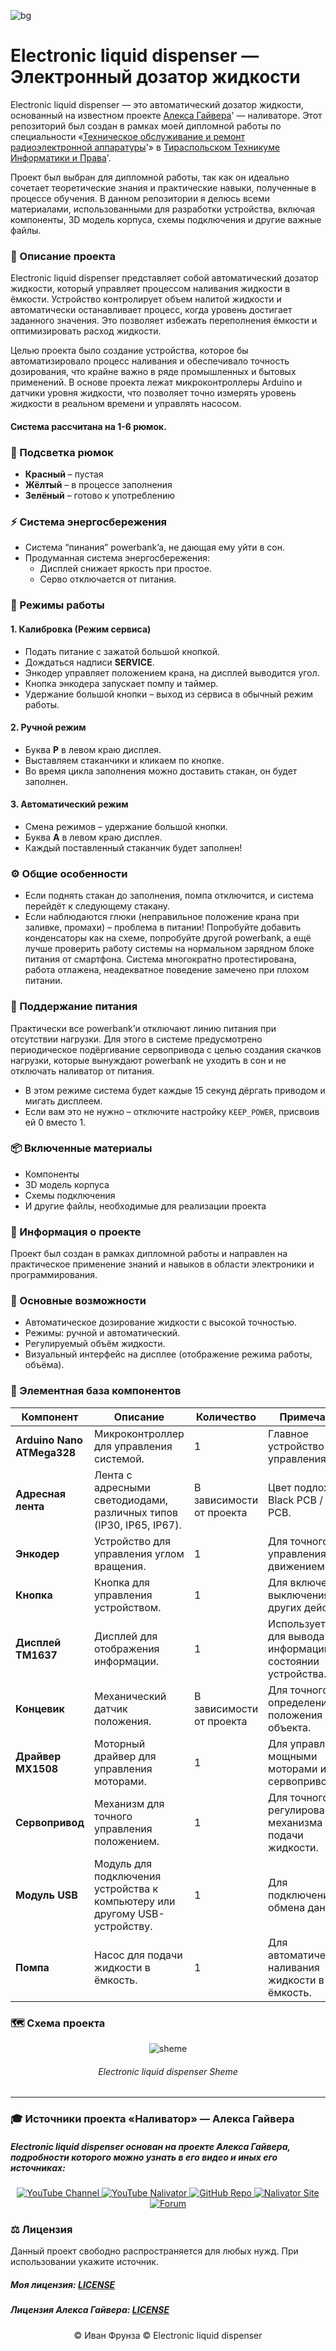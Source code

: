 <!-- фото проекта -->
![bg](https://github.com/love-angelll/Flowmatic/blob/main/img/bg.png )
# Electronic liquid dispenser — Электронный дозатор жидкости 

Electronic liquid dispenser — это автоматический дозатор жидкости, основанный на известном проекте [Алекса Гайвера](https://www.google.com/url?sa=t&source=web&rct=j&opi=89978449&url=https://alexgyver.ru/about_gyver/&ved=2ahUKEwi2q-HMqdOLAxXq9QIHHc0FFR0QFnoECCYQAQ&usg=AOvVaw1rDqv2uakHtufNj98641UN)' — наливаторе. Этот репозиторий был создан в рамках моей дипломной работы по специальности «[Техническое обслуживание и ремонт радиоэлектронной аппаратуры](https://www.google.com/url?sa=t&source=web&rct=j&opi=89978449&url=http://ttiip.ru/technik_2110202.html&ved=2ahUKEwibq_acqdOLAxUN-AIHHZ_fA44QFnoECB0QAQ&usg=AOvVaw1QHKlo13XkNP1YWU1fiTzu )'» в [Тираспольском Техникуме Информатики и Права](https://ttiip.ru/index.php)'.

Проект был выбран для дипломной работы, так как он идеально сочетает теоретические знания и практические навыки, полученные в процессе обучения. В данном репозитории я делюсь всеми материалами, использованными для разработки устройства, включая компоненты, 3D модель корпуса, схемы подключения и другие важные файлы.

### 📃 Описание проекта

Electronic liquid dispenser представляет собой автоматический дозатор жидкости, который управляет процессом наливания жидкости в ёмкости. Устройство контролирует объем налитой жидкости и автоматически останавливает процесс, когда уровень достигает заданного значения. Это позволяет избежать переполнения ёмкости и оптимизировать расход жидкости.

Целью проекта было создание устройства, которое бы автоматизировало процесс наливания и обеспечивало точность дозирования, что крайне важно в ряде промышленных и бытовых применений. В основе проекта лежат микроконтроллеры Arduino и датчики уровня жидкости, что позволяет точно измерять уровень жидкости в реальном времени и управлять насосом.

#### Система рассчитана на 1-6 рюмок.

### 🌈 Подсветка рюмок

- **Красный** – пустая
- **Жёлтый** – в процессе заполнения
- **Зелёный** – готово к употреблению

### ⚡ Система энергосбережения

- Система “пинания” powerbank’a, не дающая ему уйти в сон.
- Продуманная система энергосбережения:
  - Дисплей снижает яркость при простое.
  - Серво отключается от питания.

### 🔧 Режимы работы

#### 1. **Калибровка (Режим сервиса)**

- Подать питание с зажатой большой кнопкой.
- Дождаться надписи **SERVICE**.
- Энкодер управляет положением крана, на дисплей выводится угол.
- Кнопка энкодера запускает помпу и таймер.
- Удержание большой кнопки – выход из сервиса в обычный режим работы.

#### 2. **Ручной режим**

- Буква **Р** в левом краю дисплея.
- Выставляем стаканчики и кликаем по кнопке.
- Во время цикла заполнения можно доставить стакан, он будет заполнен.

#### 3. **Автоматический режим**

- Смена режимов – удержание большой кнопки.
- Буква **А** в левом краю дисплея.
- Каждый поставленный стаканчик будет заполнен!

### ⚙️ Общие особенности

- Если поднять стакан до заполнения, помпа отключится, и система перейдёт к следующему стакану.
- Если наблюдаются глюки (неправильное положение крана при заливке, промахи) – проблема в питании! Попробуйте добавить конденсаторы как на схеме, попробуйте другой powerbank, а ещё лучше проверить работу системы на нормальном зарядном блоке питания от смартфона. Система многократно протестирована, работа отлажена, неадекватное поведение замечено при плохом питании.

### 🔋 Поддержание питания

Практически все powerbank’и отключают линию питания при отсутствии нагрузки. Для этого в системе предусмотрено периодическое подёргивание сервопривода с целью создания скачков нагрузки, которые вынуждают powerbank не уходить в сон и не отключать наливатор от питания.

- В этом режиме система будет каждые 15 секунд дёргать приводом и мигать дисплеем.
- Если вам это не нужно – отключите настройку `KEEP_POWER`, присвоив ей 0 вместо 1.

### 📦 Включенные материалы

- Компоненты
- 3D модель корпуса
- Схемы подключения
- И другие файлы, необходимые для реализации проекта

### 📅 Информация о проекте

Проект был создан в рамках дипломной работы и направлен на практическое применение знаний и навыков в области электроники и программирования.

### 🔧 Основные возможности

- Автоматическое дозирование жидкости с высокой точностью.
- Режимы: ручной и автоматический.
- Регулируемый объём жидкости.
- Визуальный интерфейс на дисплее (отображение режима работы, объёма).

### 🧰 Элементная база компонентов

| **Компонент**                 | **Описание**                                                                 | **Количество**  | **Примечания**                                                 |
|-------------------------------|-----------------------------------------------------------------------------|-----------------|--------------------------------------------------------------|
| **Arduino Nano ATMega328**     | Микроконтроллер для управления системой.                                      | 1               | Главное устройство управления.                                |
| **Адресная лента**             | Лента с адресными светодиодами, различных типов (IP30, IP65, IP67).           | В зависимости от проекта | Цвет подложки: Black PCB / White PCB.                         |
| **Энкодер**                    | Устройство для управления углом вращения.                                    | 1               | Для точного управления движением.                             |
| **Кнопка**                     | Кнопка для управления устройством.                                           | 1               | Для включения/выключения или других действий.                  |
| **Дисплей TM1637**             | Дисплей для отображения информации.                                          | 1               | Используется для вывода информации о состоянии устройства.     |
| **Концевик**                   | Механический датчик положения.                                               | В зависимости от проекта               | Для точного определения положения объекта.                     |
| **Драйвер MX1508**             | Моторный драйвер для управления моторами.                                    | 1               | Для управления мощными моторами или сервоприводами.            |
| **Сервопривод**                | Механизм для точного управления положением.                                 | 1               | Для точного регулирования механизма или подачи жидкости.       |
| **Модуль USB**                 | Модуль для подключения устройства к компьютеру или другому USB-устройству.   | 1               | Для подключения и обмена данными.                              |
| **Помпа**                      | Насос для подачи жидкости в ёмкость.                                         | 1               | Для автоматического наливания жидкости в ёмкость.              |


### 🗺️ Схема проекта

<div align="center">
  <img src="https://github.com/love-angelll/Flowmatic/blob/main/Project%20Files/sheme.jpg" alt="sheme">
  <h6>Electronic liquid dispenser Sheme</h6>
</div> 

<!--
### 📷 Фото моего готового проекта

![Карусель](https://github.com/love-angelll/Flowmatic/blob/main/Project%20Files/sheme.jpg) 
-->


<!-- Официальные источники и лицензия -->

---

### 🎓 Источники проекта «Наливатор» — Алекса Гайвера

##### Electronic liquid dispenser основан на проекте Алекса Гайвера, подробности которого можно узнать в его видео и иных его источниках:


<div align="center">
  <a href="https://youtube.com/@alexgyvershow" target="_blank">
    <img src="https://img.shields.io/badge/YouTube-Канал-red?style=for-the-badge&logo=youtube" alt="YouTube Channel">
  </a>
  
  <a href="https://www.youtube.com/watch?v=VNx4pFdzfI4" target="_blank">
    <img src="https://img.shields.io/badge/YouTube-Наливатор-red?style=for-the-badge&logo=youtube" alt="YouTube Nalivator">
  </a>
  
  <a href="https://github.com/AlexGyver/GyverDrink/" target="_blank">
    <img src="https://img.shields.io/badge/GitHub-Проект-black?style=for-the-badge&logo=github" alt="GitHub Repo">
  </a>

  <a href="https://alexgyver.ru/gyverdrink/" target="_blank">
    <img src="https://img.shields.io/badge/Site-Наливатор-blue?style=for-the-badge&logo=google-chrome" alt="Nalivator Site">
  </a>
  
  <a href="https://community.alexgyver.ru/threads/der-nalivator-modificirovannaja-versija-gyverdrink.4021/" target="_blank">
    <img src="https://img.shields.io/badge/Forum-Обсуждение-blue?style=for-the-badge&logo=google-chrome" alt="Forum">
  </a>
</div>

### ⚖️ Лицензия

Данный проект свободно распространяется для любых нужд. При использовании укажите источник.

##### Моя лицензия: [LICENSE](LICENSE)
##### Лицензия Алекса Гайвера: [LICENSE](https://github.com/AlexGyver/GyverDrink/blob/master/LICENSE)

<!-- Конец README.md -->
<p align="center">
  © Иван Фрунза
  © Electronic liquid dispenser
</p>


















<!--
1. **Микроконтроллер** – Arduino Nano  
2. **Адресная светодиодная лента** – WS2812B  
3. **Энкодер** – KY-040 (для выбора режимов)  
4. **Кнопка** – тактовая кнопка 12×12 мм (для подтверждения выбора)  
5. **Дисплей** – TM1637 или OLED 0.96" (для отображения информации)  
6. **Реле** – 4-канальное реле 5 В (управление насосами)  
7. **Блок питания** – 12 В, 5 А  
8. **DC-DC преобразователь** – 12 В → 5 В (для питания Arduino и других компонентов)  

### 🔩 Механические и гидравлические части  
9. **Перистальтический насос** – 12 В (4 шт.)  
10. **Силиконовые трубки** – внутренний диаметр 4-6 мм  
11. **Клапаны обратные** – предотвращают обратный поток жидкости  
12. **Корпус** – изготовленный из акрила, пластика или дерева  
13. **Держатели и крепления** – для фиксации компонентов  

### ⚙️ Дополнительно  
14. **Проводка и разъёмы** – соединительные провода, клеммы, клеммные колодки  
15. **Программное обеспечение** – код на Arduino (C++)  
16. **Корпус** – для установки всех компонентов
-->


